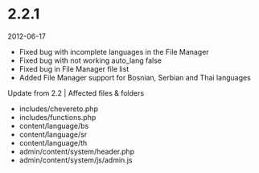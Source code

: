 # 2.2.1

2012-06-17

- Fixed bug with incomplete languages in the File Manager
- Fixed bug with not working auto_lang false
- Fixed bug in File Manager file list
- Added File Manager support for Bosnian, Serbian and Thai languages

Update from 2.2 | Affected files & folders
- includes/chevereto.php
- includes/functions.php
- content/language/bs
- content/language/sr
- content/language/th
- admin/content/system/header.php
- admin/content/system/js/admin.js
